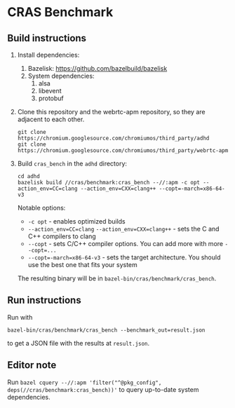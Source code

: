 # CRAS Benchmark

## Build instructions

1.  Install dependencies:

    1.  Bazelisk: https://github.com/bazelbuild/bazelisk
    1.  System dependencies:
        1.  alsa
        1.  libevent
        1.  protobuf

1.  Clone this repository and the webrtc-apm repository, so they are adjacent to each other.

    ```
    git clone https://chromium.googlesource.com/chromiumos/third_party/adhd
    git clone https://chromium.googlesource.com/chromiumos/third_party/webrtc-apm
    ```

1.  Build `cras_bench` in the `adhd` directory:

    ```
    cd adhd
    bazelisk build //cras/benchmark:cras_bench --//:apm -c opt --action_env=CC=clang --action_env=CXX=clang++ --copt=-march=x86-64-v3
    ```

    Notable options:

    *   `-c opt` - enables optimized builds
    *   `--action_env=CC=clang` `--action_env=CXX=clang++` - sets the C and C++ compilers to clang
    *   `--copt` - sets C/C++ compiler options. You can add more with more `--copt=...`
    *   `--copt=-march=x86-64-v3` - sets the target architecture. You should use the best one that fits your system

    The resulting binary will be in `bazel-bin/cras/benchmark/cras_bench`.

## Run instructions

Run with

```
bazel-bin/cras/benchmark/cras_bench --benchmark_out=result.json
```

to get a JSON file with the results at `result.json`.

## Editor note

Run `bazel cquery --//:apm 'filter("^@pkg_config", deps(//cras/benchmark:cras_bench))'`
to query up-to-date system dependencies.
